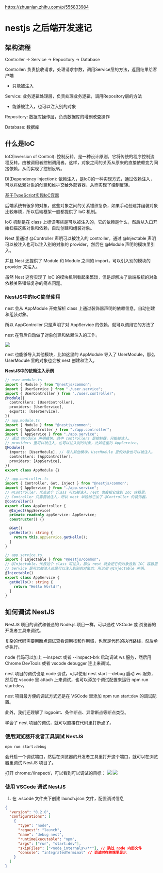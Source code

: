 https://zhuanlan.zhihu.com/p/555833984

# nestjs 之后端开发速记

## 架构流程

Controller -> Service -> Repository -> Database

Controller: 负责接收请求，处理请求参数，调用Service层的方法，返回结果给客户端

- 只能被注入

Service: 业务逻辑处理层，负责处理业务逻辑，调用Repository层的方法

- 能够被注入，也可以注入别的对象

Repository: 数据库操作层，负责数据库的增删改查操作

Database: 数据库

## 什么是IoC

IoC(Inversion of Control): 控制反转，是一种设计原则，它将传统的程序控制流程反转，由被调用者控制调用者。这样，对象之间的关系从原来的直接依赖变为间接依赖，从而实现了控制反转。

DI(Dependency Injection): 依赖注入，是IoC的一种实现方式，通过依赖注入，可以将依赖对象的创建和维护交给外部容器，从而实现了控制反转。

[基于TypeScript实现IoC容器](https://juejin.cn/post/7061510864708304933)

后端系统有很多的对象，这些对象之间的关系错综复杂，如果手动创建并组装对象比较麻烦，所以后端框架一般都提供了 IoC 机制。

IoC 机制是在 class 上标识哪些是可以被注入的，它的依赖是什么，然后从入口开始扫描这些对象和依赖，自动创建和组装对象。

Nest 里通过 @Controller 声明可以被注入的 controller，通过 @Injectable 声明可以被注入也可以注入别的对象的 provider，然后在 @Module 声明的模块里引入。

并且 Nest 还提供了 Module 和 Module 之间的 import，可以引入别的模块的 provider 来注入。

虽然 Nest 这套实现了 IoC 的模块机制看起来繁琐，但是却解决了后端系统的对象依赖关系错综复杂的痛点问题。

### NestJS中的IoC简单使用

nest 会从 AppModule 开始解析 class 上通过装饰器声明的依赖信息，自动创建和组装对象。

所以 AppController 只是声明了对 AppService 的依赖，就可以调用它的方法了

nest 在背后自动做了对象创建和依赖注入的工作。

![](https://p3-juejin.byteimg.com/tos-cn-i-k3u1fbpfcp/5245830454164037a3001c6c4288a8b3~tplv-k3u1fbpfcp-jj-mark:1663:0:0:0:q75.awebp)

nest 也能够导入其他模块，比如这里的 AppModule 导入了 UserModule，那么 UserModule 里的对象也会被 nest 创建和注入。

**NestJS中的依赖注入示例**

```typescript
// user.module.ts
import { Module } from "@nestjs/common";
import { UserService } from "./user.service";
import { UserController } from "./user.controller";
@Module({
  controllers: [UserController],
  providers: [UserService],
  exports: [UserService],
})
// app.module.ts
import { Module } from "@nestjs/common";
import { AppController } from "./app.controller";
import { AppService } from "./app.service";
// 通过 @Module 声明模块，其中 controllers 是控制器，只能被注入。
// providers 里可以被注入，也可以注入别的对象，比如这里的 AppService。
@Module({
  imports: [UserModule], // 导入其他模块，UserModule 里的对象也可以被注入。
  controllers: [AppController],
  providers: [AppService],
})
export class AppModule {}

// app.controller.ts
import { Controller, Get, Inject } from "@nestjs/common";
import { AppService } from "./app.service";
// @Controller，代表这个 class 可以被注入，nest 也会把它放到 IoC 容器里。
// Controller 只需要被注入，所以 nest 单独给它加了 @Controller 的装饰器。
@Controller()
export class AppController {
  @Inject(AppService)
  private readonly appService: AppService;
  constructor() {}

  @Get()
  getHello(): string {
    return this.appService.getHello();
  }
}

// app.service.ts
import { Injectable } from "@nestjs/common";
// @Injectable，代表这个 class 可注入，那么 nest 就会把它的对象放到 IOC 容器里。
// Service 是可以被注入也是可以注入到别的对象的，所以用 @Injectable 声明。
@Injectable()
export class AppService {
  getHello(): string {
    return "Hello World!";
  }
}
```

## 如何调试 NestJS

NestJS 项目的调试和普通的 Node.js 项目一样，可以通过 VSCode 或 浏览器的开发者工具来调试。

复杂的代码需要用断点调试查看调用栈和作用域，也就是代码的执行路线，然后单步执行。

node 代码可以加上 --inspect 或者 --inspect-brk 启动调试 ws 服务，然后用 Chrome DevTools 或者 vscode debugger 连上来调试。

nest 项目的调试也是 node 调试，可以使用 nest start --debug 启动 ws 服务，然后在 vscode 里 attach 上来调试，也可以添加个调试配置来运行 npm run start:dev。

nest 项目最方便的调试方式还是在 VSCode 里添加 npm run start:dev 的调试配置。

此外，我们还理解了 logpoint、条件断点、异常断点等断点类型。

学会了 nest 项目的调试，就可以直接在代码里打断点了。

### 使用浏览器开发者工具调试 NestJS

```bash
npm run start:debug
```

会开启一个调试端口，然后在浏览器的开发者工具里打开这个端口，就可以在浏览器里调试 NestJS 项目了。

打开 chrome://inspect/，可以看到可以调试的目标：
![](https://p1-juejin.byteimg.com/tos-cn-i-k3u1fbpfcp/6a0ff69dc97e47ef9d6eccd1ae9d8501~tplv-k3u1fbpfcp-jj-mark:1663:0:0:0:q75.awebp)
![](https://p3-juejin.byteimg.com/tos-cn-i-k3u1fbpfcp/b9ae4e138a374a62b5dd67b4e7592210~tplv-k3u1fbpfcp-jj-mark:1663:0:0:0:q75.awebp)

### 使用 VSCode 调试 NestJS

1. 在 .vscode 文件夹下创建 launch.json 文件，配置调试信息

```json
{
  "version": "0.2.0",
  "configurations": [
    {
      "type": "node",
      "request": "launch",
      "name": "debug nest",
      "runtimeExecutable": "npm",
      "args": ["run", "start:dev"],
      "skipFiles": ["<node_internals>/**"], // 跳过 node 内部文件
      "console": "integratedTerminal" // 调试时在终端里显示
    }
  ]
}
```
